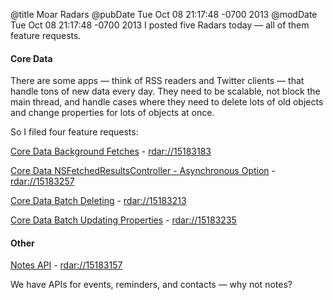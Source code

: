 @title Moar Radars
@pubDate Tue Oct 08 21:17:48 -0700 2013
@modDate Tue Oct 08 21:17:48 -0700 2013
I posted five Radars today — all of them feature requests.

#### Core Data

There are some apps — think of RSS readers and Twitter clients — that handle tons of new data every day. They need to be scalable, not block the main thread, and handle cases where they need to delete lots of old objects and change properties for lots of objects at once.

So I filed four feature requests:

<a href="http://openradar.appspot.com/15183183">Core Data Background Fetches</a> - <a href="rdar://15183183">rdar://15183183</a>

<a href="http://openradar.appspot.com/15183257">Core Data NSFetchedResultsController - Asynchronous Option</a> - <a href="rdar://15183257">rdar://15183257</a>

<a href="http://openradar.appspot.com/15183213">Core Data Batch Deleting</a> - <a href="rdar://15183213">rdar://15183213</a>

<a href="http://openradar.appspot.com/15183235">Core Data Batch Updating Properties</a> - <a href="rdar://15183235">rdar://15183235</a>

#### Other

<a href="http://openradar.appspot.com/15183157">Notes API</a> - <a href="rdar://15183157">rdar://15183157</a>

We have APIs for events, reminders, and contacts — why not notes?
